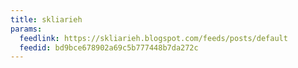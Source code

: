 ```yaml
---
title: skliarieh
params:
  feedlink: https://skliarieh.blogspot.com/feeds/posts/default
  feedid: bd9bce678902a69c5b777448b7da272c
---
```

